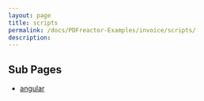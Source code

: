 ```yaml
---
layout: page
title: scripts
permalink: /docs/PDFreactor-Examples/invoice/scripts/
description: 
---
```


## Sub Pages
* [angular](/compare.html2pdf.tools/docs/PDFreactor-Examples/invoice/scripts/angular/)



